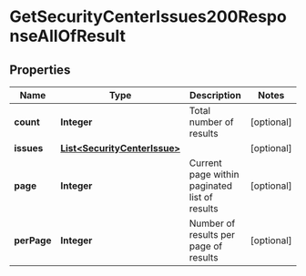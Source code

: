

# GetSecurityCenterIssues200ResponseAllOfResult


## Properties

| Name | Type | Description | Notes |
|------------ | ------------- | ------------- | -------------|
|**count** | **Integer** | Total number of results |  [optional] |
|**issues** | [**List&lt;SecurityCenterIssue&gt;**](SecurityCenterIssue.md) |  |  [optional] |
|**page** | **Integer** | Current page within paginated list of results |  [optional] |
|**perPage** | **Integer** | Number of results per page of results |  [optional] |



